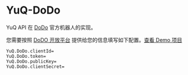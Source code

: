 # YuQ-DoDo

YuQ API 在 [DoDo](https://www.imdodo.com) 官方机器人的实现。

您需要按照 [DoDO 开放平台](https://doker.imdodo.com/) 提供给您的信息填写如下配置。[查看 Demo 项目](https://github.com/YuQWorks/YuQ-Demos/tree/YuQ-Dodo )
```properties
YuQ.DoDo.clientId=
YuQ.DoDo.token=
YuQ.DoDo.publicKey=
YuQ.DoDo.clientSecret=
```